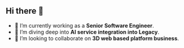 ## Hi there 👋

- 🔭 I’m currently working as a **Senior Software Engineer**.
- 🌱 I’m diving deep into **AI service integration into Legacy**.
- 👯 I’m looking to collaborate on **3D web based platform business**.
